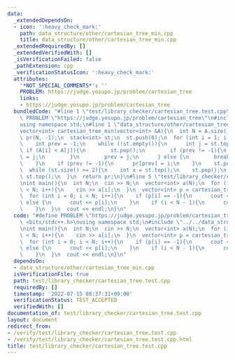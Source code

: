 ```yaml
---
data:
  _extendedDependsOn:
  - icon: ':heavy_check_mark:'
    path: data_structure/other/cartesian_tree_min.cpp
    title: data_structure/other/cartesian_tree_min.cpp
  _extendedRequiredBy: []
  _extendedVerifiedWith: []
  _isVerificationFailed: false
  _pathExtension: cpp
  _verificationStatusIcon: ':heavy_check_mark:'
  attributes:
    '*NOT_SPECIAL_COMMENTS*': ''
    PROBLEM: https://judge.yosupo.jp/problem/cartesian_tree
    links:
    - https://judge.yosupo.jp/problem/cartesian_tree
  bundledCode: "#line 1 \"test/library_checker/cartesian_tree.test.cpp\"\n#define\
    \ PROBLEM \"https://judge.yosupo.jp/problem/cartesian_tree\"\n#include <bits/stdc++.h>\n\
    using namespace std;\n#line 1 \"data_structure/other/cartesian_tree_min.cpp\"\n\
    vector<int> cartesian_tree_min(vector<int> &A){\n  int N = A.size();\n  vector<int>\
    \ pr(N, -1);\n  stack<int> st;\n  st.push(0);\n  for (int i = 1; i < N; i++){\n\
    \    int prev = -1;\n    while (!st.empty()){\n      int j = st.top();\n     \
    \ if (A[i] < A[j]){\n        st.pop();\n        if (prev != -1){\n          pr[prev]\
    \ = j;\n        }\n        prev = j;\n      } else {\n        break;\n      }\n\
    \    }\n    if (prev != -1){\n      pr[prev] = i;\n    }\n    st.push(i);\n  }\n\
    \  while (st.size() >= 2){\n    int x = st.top();\n    st.pop();\n    pr[x] =\
    \ st.top();\n  }\n  return pr;\n}\n#line 5 \"test/library_checker/cartesian_tree.test.cpp\"\
    \nint main(){\n  int N;\n  cin >> N;\n  vector<int> a(N);\n  for (int i = 0; i\
    \ < N; i++){\n    cin >> a[i];\n  }\n  vector<int> p = cartesian_tree_min(a);\n\
    \  for (int i = 0; i < N; i++){\n    if (p[i] == -1){\n      cout << i;\n    }\
    \ else {\n      cout << p[i];\n    }\n    if (i < N - 1){\n      cout << ' ';\n\
    \    }\n  }\n  cout << endl;\n}\n"
  code: "#define PROBLEM \"https://judge.yosupo.jp/problem/cartesian_tree\"\n#include\
    \ <bits/stdc++.h>\nusing namespace std;\n#include \"../../data_structure/other/cartesian_tree_min.cpp\"\
    \nint main(){\n  int N;\n  cin >> N;\n  vector<int> a(N);\n  for (int i = 0; i\
    \ < N; i++){\n    cin >> a[i];\n  }\n  vector<int> p = cartesian_tree_min(a);\n\
    \  for (int i = 0; i < N; i++){\n    if (p[i] == -1){\n      cout << i;\n    }\
    \ else {\n      cout << p[i];\n    }\n    if (i < N - 1){\n      cout << ' ';\n\
    \    }\n  }\n  cout << endl;\n}\n"
  dependsOn:
  - data_structure/other/cartesian_tree_min.cpp
  isVerificationFile: true
  path: test/library_checker/cartesian_tree.test.cpp
  requiredBy: []
  timestamp: '2022-07-15 08:37:31+09:00'
  verificationStatus: TEST_ACCEPTED
  verifiedWith: []
documentation_of: test/library_checker/cartesian_tree.test.cpp
layout: document
redirect_from:
- /verify/test/library_checker/cartesian_tree.test.cpp
- /verify/test/library_checker/cartesian_tree.test.cpp.html
title: test/library_checker/cartesian_tree.test.cpp
---
```

